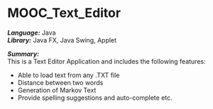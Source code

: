 # MOOC_Text_Editor

***Language:*** Java <br />
***Library:*** Java FX, Java Swing, Applet <br />

***Summary:*** <br />
 This is a Text Editor Application and includes the following features:
 - Able to load text from any .TXT file
 - Distance between two words
 - Generation of Markov Text 
 - Provide spelling suggestions and auto-complete 
 etc.

